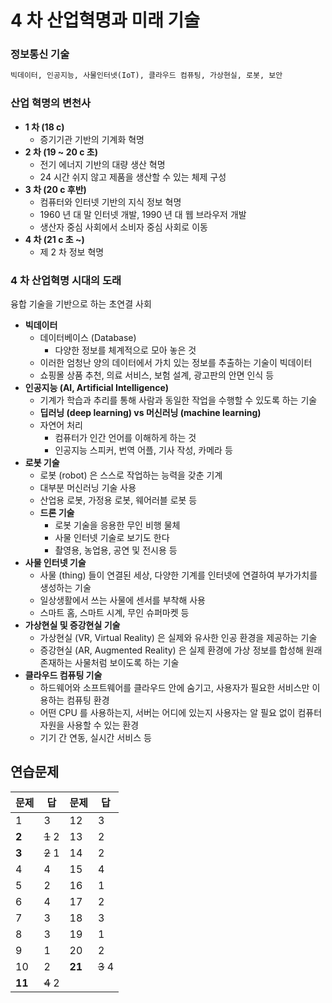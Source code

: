 # 4 차 산업혁명과 미래 기술

### **정보통신 기술**

```markdown
빅데이터, 인공지능, 사물인터넷(IoT), 클라우드 컴퓨팅, 가상현실, 로봇, 보안
```



### **산업 혁명의 변천사**

* **1 차 (18 c)**
  * 증기기관 기반의 기계화 혁명
* **2 차 (19 ~ 20 c 초)**
  * 전기 에너지 기반의 대량 생산 혁명
  * 24 시간 쉬지 않고 제품을 생산할 수 있는 체제 구성
* **3 차 (20 c 후반)**
  * 컴퓨터와 인터넷 기반의 지식 정보 혁명
  * 1960 년 대 말 인터넷 개발, 1990 년 대 웹 브라우저 개발
  * 생산자 중심 사회에서 소비자 중심 사회로 이동
* **4 차 (21 c 초 ~)**
  * 제 2 차 정보 혁명



### 4 차 산업혁명 시대의 도래 

융합 기술을 기반으로 하는 초연결 사회

* **빅데이터**
  * 데이터베이스 (Database)
    * 다양한 정보를 체계적으로 모아 놓은 것
  * 이러한 엄청난 양의 데이터에서 가치 있는 정보를 추출하는 기술이 빅데이터
  * 쇼핑몰 상품 추천, 의료 서비스, 보험 설계, 광고판의 안면 인식 등
* **인공지능 (AI, Artificial Intelligence)**
  * 기계가 학습과 추리를 통해 사람과 동일한 작업을 수행할 수 있도록 하는 기술
  * **딥러닝 (deep learning) vs 머신러닝 (machine learning)**
  * 자연어 처리
    * 컴퓨터가 인간 언어를 이해하게 하는 것
    * 인공지능 스피커, 번역 어플, 기사 작성, 카메라 등
* **로봇 기술**
  * 로봇 (robot) 은 스스로 작업하는 능력을 갖춘 기계
  * 대부분 머신러닝 기술 사용
  * 산업용 로봇, 가정용 로봇, 웨어러블 로봇 등
  * **드론 기술**
    * 로봇 기술을 응용한 무인 비행 물체
    * 사물 인터넷 기술로 보기도 한다
    * 촬영용, 농업용, 공연 및 전시용 등
* **사물 인터넷 기술**
  * 사물 (thing) 들이 연결된 세상, 다양한 기계를 인터넷에 연결하여 부가가치를 생성하는 기술
  * 일상생활에서 쓰는 사물에 센서를 부착해 사용
  * 스마트 홈, 스마트 시계, 무인 슈퍼마켓 등
* **가상현실 및 증강현실 기술**
  * 가상현실 (VR, Virtual Reality) 은 실제와 유사한 인공 환경을 제공하는 기술
  * 증강현실 (AR, Augmented Reality) 은 실제 환경에 가상 정보를 합성해 원래 존재하는 사물처럼 보이도록 하는 기술
* **클라우드 컴퓨팅 기술**
  * 하드웨어와 소프트웨어를 클라우드 안에 숨기고, 사용자가 필요한 서비스만 이용하는 컴퓨팅 환경
  * 어떤 CPU 를 사용하는지, 서버는 어디에 있는지 사용자는 알 필요 없이 컴퓨터 자원을 사용할 수 있는 환경
  * 기기 간 연동, 실시간 서비스 등



## 연습문제

| 문제   | 답      | 문제   | 답      |
| ------ | ------- | ------ | ------- |
| 1      | 3       | 12     | 3       |
| **2**  | ~~1~~ 2 | 13     | 2       |
| **3**  | ~~2~~ 1 | 14     | 2       |
| 4      | 4       | 15     | 4       |
| 5      | 2       | 16     | 1       |
| 6      | 4       | 17     | 2       |
| 7      | 3       | 18     | 3       |
| 8      | 3       | 19     | 1       |
| 9      | 1       | 20     | 2       |
| 10     | 2       | **21** | ~~3~~ 4 |
| **11** | ~~4~~ 2 |        |         |
